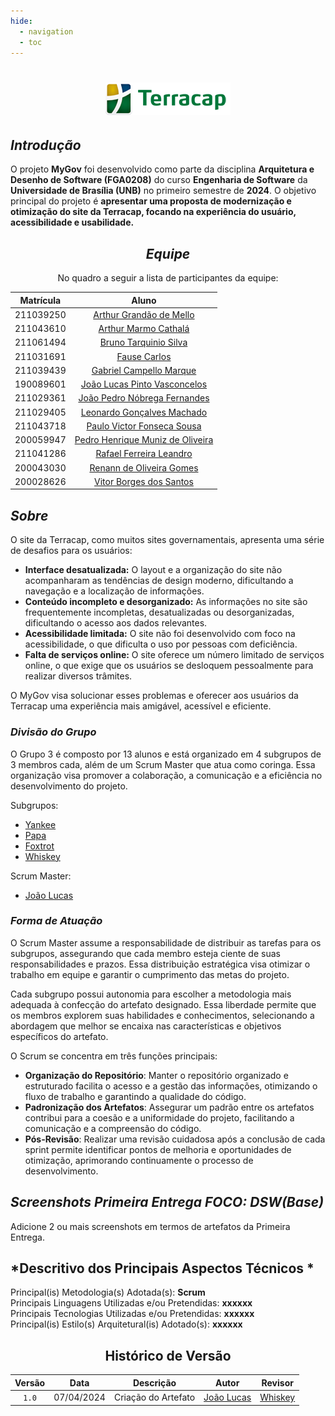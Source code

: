 ```yaml
---
hide:
  - navigation
  - toc
---
```


<Center>

# ![alt text](Assets/logo-terracap.png)

</center>


## <a>*Introdução*</a>

O projeto **MyGov** foi desenvolvido como parte da disciplina **Arquitetura e Desenho de Software (FGA0208)** do curso **Engenharia de Software** da **Universidade de Brasília (UNB)** no primeiro semestre de **2024**. O objetivo principal do projeto é **apresentar uma proposta de modernização e otimização do site da Terracap, focando na experiência do usuário, acessibilidade e usabilidade.**


<center>

## <a>*Equipe*</a>

No quadro a seguir a lista de participantes da equipe:

| **Matrícula** |                             **Aluno**                              |
| :-----------: | :----------------------------------------------------------------: |
|   211039250   |    [Arthur Grandão de Mello](https://github.com/arthurgrandao)     |
|   211043610   |     [Arthur Marmo Cathalá](https://github.com/artmarmocathala)     |
|   211061494   |     [Bruno Tarquinio Silva](https://github.com/brunotarquinio)     |
|   211031691   |         [Fause Carlos](https://github.com/FauseSkyWalker)          |
|   211039439   |         [Gabriel Campello Marque](https://github.com/G16C)         |
|   190089601   | [João Lucas Pinto Vasconcelos](https://github.com/VasconcelosJoao) |
|   211029361   |   [João Pedro Nóbrega Fernandes](https://github.com/bot-do-jao)    |
|   211029405   |  [Leonardo Gonçalves Machado](https://github.com/leonardogonmac)   |
|   211043718   |   [Paulo Victor Fonseca Sousa](https://github.com/PauloVictorFS)   |
|   200059947   |  [Pedro Henrique Muniz de Oliveira](https://github.com/Muniz2811)  |
|   211041286   |      [Rafael Ferreira Leandro](https://github.com/RafaelCLG0)      |
|   200043030   |       [Renann de Oliveira Gomes](https://github.com/NyndoND)       |
|   200028626   |      [Vitor Borges dos Santos](https://github.com/VitorB2002)      |  |

</center>


## <a>*Sobre*</a>

O site da Terracap, como muitos sites governamentais, apresenta uma série de desafios para os usuários:

* <a>**Interface desatualizada:**</a> O layout e a organização do site não acompanharam as tendências de design moderno, dificultando a navegação e a localização de informações.
* <a>**Conteúdo incompleto e desorganizado:**</a> As informações no site são frequentemente incompletas, desatualizadas ou desorganizadas, dificultando o acesso aos dados relevantes.
* <a>**Acessibilidade limitada:**</a> O site não foi desenvolvido com foco na acessibilidade, o que dificulta o uso por pessoas com deficiência.
* <a>**Falta de serviços online:**</a> O site oferece um número limitado de serviços online, o que exige que os usuários se desloquem pessoalmente para realizar diversos trâmites.

O MyGov visa solucionar esses problemas e oferecer aos usuários da Terracap uma experiência mais amigável, acessível e eficiente.



### <a>*Divisão do Grupo*</a>

O Grupo 3 é composto por 13 alunos e está organizado em 4 subgrupos de 3 membros cada, além de um Scrum Master que atua como coringa. Essa organização visa promover a colaboração, a comunicação e a eficiência no desenvolvimento do projeto.

Subgrupos:

- [Yankee](Subgrupos/Yankee.md)
- [Papa](Subgrupos/Papa.md)
- [Foxtrot](Subgrupos/Foxtrot.md)
- [Whiskey](Subgrupos/Whiskey.md)


Scrum Master:

- [João Lucas](https://github.com/VasconcelosJoao)

### <a>*Forma de Atuação*</a>

O Scrum Master assume a responsabilidade de distribuir as tarefas para os subgrupos, assegurando que cada membro esteja ciente de suas responsabilidades e prazos. Essa distribuição estratégica visa otimizar o trabalho em equipe e garantir o cumprimento das metas do projeto.

Cada subgrupo possui autonomia para escolher a metodologia mais adequada à confecção do artefato designado. Essa liberdade permite que os membros explorem suas habilidades e conhecimentos, selecionando a abordagem que melhor se encaixa nas características e objetivos específicos do artefato.

O Scrum se concentra em três funções principais:

- <a>**Organização do Repositório**</a>: Manter o repositório organizado e estruturado facilita o acesso e a gestão das informações, otimizando o fluxo de trabalho e garantindo a qualidade do código.
- <a>**Padronização dos Artefatos**</a>: Assegurar um padrão entre os artefatos contribui para a coesão e a uniformidade do projeto, facilitando a comunicação e a compreensão do código.
- <a>**Pós-Revisão**</a>: Realizar uma revisão cuidadosa após a conclusão de cada sprint permite identificar pontos de melhoria e oportunidades de otimização, aprimorando continuamente o processo de desenvolvimento.


## <a>*Screenshots Primeira Entrega FOCO: DSW(Base)*</a>
Adicione 2 ou mais screenshots em termos de artefatos da Primeira Entrega.

## <a>*Descritivo dos Principais Aspectos Técnicos *</a>
Principal(is) Metodologia(s) Adotada(s): <a>**Scrum**</a> <br>
Principais Linguagens Utilizadas e/ou Pretendidas: <a>**xxxxxx**</a> <br>
Principais Tecnologias Utilizadas e/ou Pretendidas: <a>**xxxxxx**</a> <br>
Principal(is) Estilo(s) Arquitetural(is) Adotado(s): <a>**xxxxxx**</a> <br>

<center>

## <a>Histórico de Versão</a>

| Versão |    Data    |      Descrição      |                      Autor                       |            Revisor            |
| :----: | :--------: | :-----------------: | :----------------------------------------------: | :---------------------------: |
| `1.0`  | 07/04/2024 | Criação do Artefato | [João Lucas](https://github.com/VasconcelosJoao) | [Whiskey](/Subgrupos/Whiskey) |

</center>